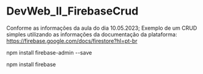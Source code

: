 # DevWeb_II_FirebaseCrud
Conforme as informações da aula do dia 10.05.2023; Exemplo de um CRUD simples utilizando as informações da documentação da plataforma:  https://firebase.google.com/docs/firestore?hl=pt-br

npm install firebase-admin --save

npm install firebase 
